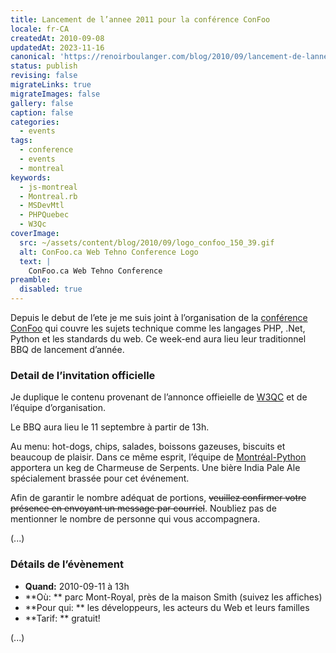 ```yaml
---
title: Lancement de l’annee 2011 pour la conférence ConFoo
locale: fr-CA
createdAt: 2010-09-08
updatedAt: 2023-11-16
canonical: 'https://renoirboulanger.com/blog/2010/09/lancement-de-lannee-2011-pour-la-conference-confoo/'
status: publish
revising: false
migrateLinks: true
migrateImages: false
gallery: false
caption: false
categories:
  - events
tags:
  - conference
  - events
  - montreal
keywords:
  - js-montreal
  - Montreal.rb
  - MSDevMtl
  - PHPQuebec
  - W3Qc
coverImage:
  src: ~/assets/content/blog/2010/09/logo_confoo_150_39.gif
  alt: ConFoo.ca Web Tehno Conference Logo
  text: |
    ConFoo.ca Web Tehno Conference
preamble:
  disabled: true
---
```


Depuis le debut de l’ete je me suis joint à l’organisation de la [conférence
ConFoo][0] qui couvre les sujets technique comme les langages PHP, .Net, Python
et les standards du web. Ce week-end aura lieu leur traditionnel BBQ de
lancement d’année.

### Detail de l’invitation officielle

Je duplique le contenu provenant de l’annonce offieielle de [W3QC][1] et de
l’équipe d’organisation.

Le BBQ aura lieu le 11 septembre à partir de 13h.

Au menu: hot-dogs, chips, salades, boissons gazeuses, biscuits et beaucoup de
plaisir. Dans ce même esprit, l’équipe de [Montréal-Python][2] apportera un keg
de Charmeuse de Serpents. Une bière India Pale Ale spécialement brassée pour cet
événement.

Afin de garantir le nombre adéquat de portions, ~~veuillez confirmer votre
présence en envoyant un message par courriel~~. Noubliez pas de mentionner le
nombre de personne qui vous accompagnera.

(...)<!--#TODO-inline-edit-->

### Détails de l’évènement

- **Quand:** 2010-09-11 à 13h
- **Où: ** parc Mont-Royal, près de la maison Smith (suivez les affiches)
- **Pour qui: ** les développeurs, les acteurs du Web et leurs familles
- **Tarif: ** gratuit!

(...)<!--#TODO-inline-edit-->

[0]: http://confoo.ca/
[1]: http://www.w3qc.org/
[2]: http://montreal-python.org
